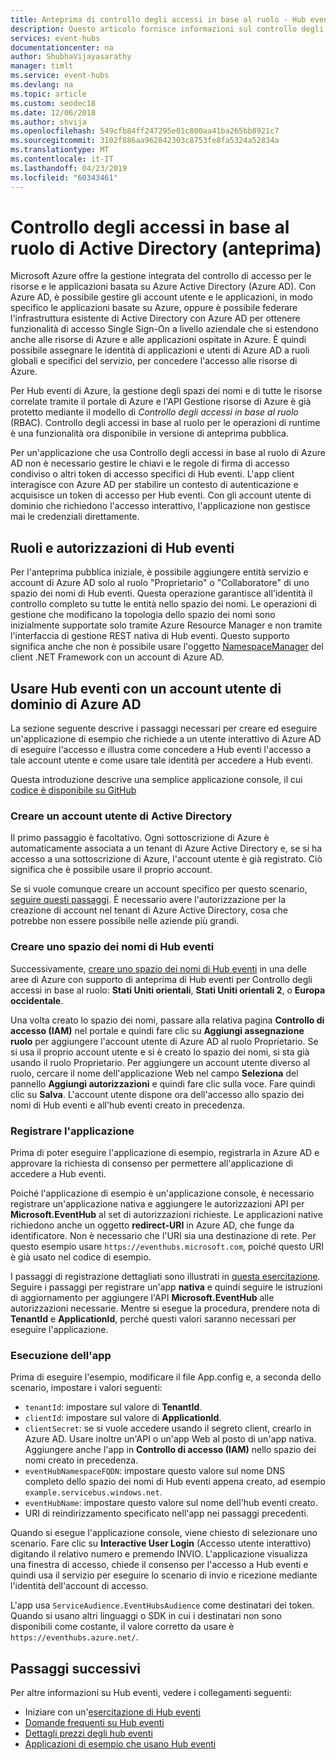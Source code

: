 ```yaml
---
title: Anteprima di controllo degli accessi in base al ruolo - Hub eventi di Azure | Microsoft Docs
description: Questo articolo fornisce informazioni sul controllo degli accessi in base al ruolo per gli Hub eventi di Azure.
services: event-hubs
documentationcenter: na
author: ShubhaVijayasarathy
manager: timlt
ms.service: event-hubs
ms.devlang: na
ms.topic: article
ms.custom: seodec18
ms.date: 12/06/2018
ms.author: shvija
ms.openlocfilehash: 549cfb84ff247295e01c800aa41ba265bb8921c7
ms.sourcegitcommit: 3102f886aa962842303c8753fe8fa5324a52834a
ms.translationtype: MT
ms.contentlocale: it-IT
ms.lasthandoff: 04/23/2019
ms.locfileid: "60343461"
---
```

# <a name="active-directory-role-based-access-control-preview"></a>Controllo degli accessi in base al ruolo di Active Directory (anteprima)

Microsoft Azure offre la gestione integrata del controllo di accesso per le risorse e le applicazioni basata su Azure Active Directory (Azure AD). Con Azure AD, è possibile gestire gli account utente e le applicazioni, in modo specifico le applicazioni basate su Azure, oppure è possibile federare l'infrastruttura esistente di Active Directory con Azure AD per ottenere funzionalità di accesso Single Sign-On a livello aziendale che si estendono anche alle risorse di Azure e alle applicazioni ospitate in Azure. È quindi possibile assegnare le identità di applicazioni e utenti di Azure AD a ruoli globali e specifici del servizio, per concedere l'accesso alle risorse di Azure.

Per Hub eventi di Azure, la gestione degli spazi dei nomi e di tutte le risorse correlate tramite il portale di Azure e l'API Gestione risorse di Azure è già protetto mediante il modello di *Controllo degli accessi in base al ruolo* (RBAC). Controllo degli accessi in base al ruolo per le operazioni di runtime è una funzionalità ora disponibile in versione di anteprima pubblica. 

Per un'applicazione che usa Controllo degli accessi in base al ruolo di Azure AD non è necessario gestire le chiavi e le regole di firma di accesso condiviso o altri token di accesso specifici di Hub eventi. L'app client interagisce con Azure AD per stabilire un contesto di autenticazione e acquisisce un token di accesso per Hub eventi. Con gli account utente di dominio che richiedono l'accesso interattivo, l'applicazione non gestisce mai le credenziali direttamente.

## <a name="event-hubs-roles-and-permissions"></a>Ruoli e autorizzazioni di Hub eventi

Per l'anteprima pubblica iniziale, è possibile aggiungere entità servizio e account di Azure AD solo al ruolo "Proprietario" o "Collaboratore" di uno spazio dei nomi di Hub eventi. Questa operazione garantisce all'identità il controllo completo su tutte le entità nello spazio dei nomi. Le operazioni di gestione che modificano la topologia dello spazio dei nomi sono inizialmente supportate solo tramite Azure Resource Manager e non tramite l'interfaccia di gestione REST nativa di Hub eventi. Questo supporto significa anche che non è possibile usare l'oggetto [NamespaceManager](/dotnet/api/microsoft.servicebus.namespacemanager) del client .NET Framework con un account di Azure AD.  

## <a name="use-event-hubs-with-an-azure-ad-domain-user-account"></a>Usare Hub eventi con un account utente di dominio di Azure AD

La sezione seguente descrive i passaggi necessari per creare ed eseguire un'applicazione di esempio che richiede a un utente interattivo di Azure AD di eseguire l'accesso e illustra come concedere a Hub eventi l'accesso a tale account utente e come usare tale identità per accedere a Hub eventi. 

Questa introduzione descrive una semplice applicazione console, il cui [codice è disponibile su GitHub](https://github.com/Azure/azure-event-hubs/tree/master/samples/DotNet/Rbac/EventHubsSenderReceiverRbac/)

### <a name="create-an-active-directory-user-account"></a>Creare un account utente di Active Directory

Il primo passaggio è facoltativo. Ogni sottoscrizione di Azure è automaticamente associata a un tenant di Azure Active Directory e, se si ha accesso a una sottoscrizione di Azure, l'account utente è già registrato. Ciò significa che è possibile usare il proprio account. 

Se si vuole comunque creare un account specifico per questo scenario, [seguire questi passaggi](../automation/automation-create-aduser-account.md). È necessario avere l'autorizzazione per la creazione di account nel tenant di Azure Active Directory, cosa che potrebbe non essere possibile nelle aziende più grandi.

### <a name="create-an-event-hubs-namespace"></a>Creare uno spazio dei nomi di Hub eventi

Successivamente, [creare uno spazio dei nomi di Hub eventi](event-hubs-create.md) in una delle aree di Azure con supporto di anteprima di Hub eventi per Controllo degli accessi in base al ruolo: **Stati Uniti orientali**, **Stati Uniti orientali 2**, o **Europa occidentale**. 

Una volta creato lo spazio dei nomi, passare alla relativa pagina **Controllo di accesso (IAM)** nel portale e quindi fare clic su **Aggiungi assegnazione ruolo** per aggiungere l'account utente di Azure AD al ruolo Proprietario. Se si usa il proprio account utente e si è creato lo spazio dei nomi, si sta già usando il ruolo Proprietario. Per aggiungere un account utente diverso al ruolo, cercare il nome dell'applicazione Web nel campo **Seleziona** del pannello **Aggiungi autorizzazioni** e quindi fare clic sulla voce. Fare quindi clic su **Salva**. L'account utente dispone ora dell'accesso allo spazio dei nomi di Hub eventi e all'hub eventi creato in precedenza.
 
### <a name="register-the-application"></a>Registrare l'applicazione

Prima di poter eseguire l'applicazione di esempio, registrarla in Azure AD e approvare la richiesta di consenso per permettere all'applicazione di accedere a Hub eventi. 

Poiché l'applicazione di esempio è un'applicazione console, è necessario registrare un'applicazione nativa e aggiungere le autorizzazioni API per **Microsoft.EventHub** al set di autorizzazioni richieste. Le applicazioni native richiedono anche un oggetto **redirect-URI** in Azure AD, che funge da identificatore. Non è necessario che l'URI sia una destinazione di rete. Per questo esempio usare `https://eventhubs.microsoft.com`, poiché questo URI è già usato nel codice di esempio.

I passaggi di registrazione dettagliati sono illustrati in [questa esercitazione](../active-directory/develop/quickstart-v1-integrate-apps-with-azure-ad.md). Seguire i passaggi per registrare un'app **nativa** e quindi seguire le istruzioni di aggiornamento per aggiungere l'API **Microsoft.EventHub** alle autorizzazioni necessarie. Mentre si esegue la procedura, prendere nota di **TenantId** e **ApplicationId**, perché questi valori saranno necessari per eseguire l'applicazione.

### <a name="run-the-app"></a>Esecuzione dell'app

Prima di eseguire l'esempio, modificare il file App.config e, a seconda dello scenario, impostare i valori seguenti:

- `tenantId`: impostare sul valore di **TenantId**.
- `clientId`: impostare sul valore di **ApplicationId**. 
- `clientSecret`: se si vuole accedere usando il segreto client, crearlo in Azure AD. Usare inoltre un'API o un'app Web al posto di un'app nativa. Aggiungere anche l'app in **Controllo di accesso (IAM)** nello spazio dei nomi creato in precedenza.
- `eventHubNamespaceFQDN`: impostare questo valore sul nome DNS completo dello spazio dei nomi di Hub eventi appena creato, ad esempio `example.servicebus.windows.net`.
- `eventHubName`: impostare questo valore sul nome dell'hub eventi creato.
- URI di reindirizzamento specificato nell'app nei passaggi precedenti.
 
Quando si esegue l'applicazione console, viene chiesto di selezionare uno scenario. Fare clic su **Interactive User Login** (Accesso utente interattivo) digitando il relativo numero e premendo INVIO. L'applicazione visualizza una finestra di accesso, chiede il consenso per l'accesso a Hub eventi e quindi usa il servizio per eseguire lo scenario di invio e ricezione mediante l'identità dell'account di accesso.

L'app usa `ServiceAudience.EventHubsAudience` come destinatari dei token. Quando si usano altri linguaggi o SDK in cui i destinatari non sono disponibili come costante, il valore corretto da usare è `https://eventhubs.azure.net/`.

## <a name="next-steps"></a>Passaggi successivi

Per altre informazioni su Hub eventi, vedere i collegamenti seguenti:

* Iniziare con un'[esercitazione di Hub eventi](event-hubs-dotnet-standard-getstarted-send.md)
* [Domande frequenti su Hub eventi](event-hubs-faq.md)
* [Dettagli prezzi degli hub eventi](https://azure.microsoft.com/pricing/details/event-hubs/)
* [Applicazioni di esempio che usano Hub eventi](https://github.com/Azure/azure-event-hubs/tree/master/samples)
